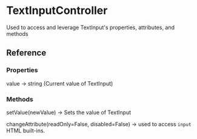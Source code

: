 # TextInputController

Used to access and leverage TextInput's properties, attributes, and methods

## Reference

### Properties

value -> string (Current value of TextInput)

### Methods

setValue(newValue) -> Sets the value of TextInput

changeAttribute(readOnly=False, disabled=False) -> used to access `input` HTML built-ins.
